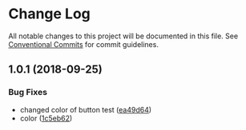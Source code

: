# Change Log

All notable changes to this project will be documented in this file.
See [Conventional Commits](https://conventionalcommits.org) for commit guidelines.

<a name="1.0.1"></a>
## 1.0.1 (2018-09-25)


### Bug Fixes

* changed color of button test ([ea49d64](https://github.com/PeterShershov/sample-monorepo/commit/ea49d64))
* color ([1c5eb62](https://github.com/PeterShershov/sample-monorepo/commit/1c5eb62))

